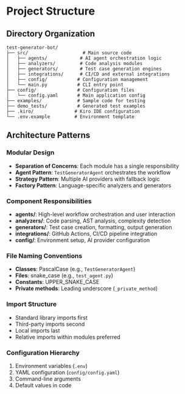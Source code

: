 # Project Structure

## Directory Organization

```
test-generator-bot/
├── src/                    # Main source code
│   ├── agents/            # AI agent orchestration logic
│   ├── analyzers/         # Code analysis modules
│   ├── generators/        # Test case generation engines
│   ├── integrations/      # CI/CD and external integrations
│   ├── config/           # Configuration management
│   └── main.py           # CLI entry point
├── config/               # Configuration files
│   └── config.yaml       # Main application config
├── examples/             # Sample code for testing
├── demo_tests/           # Generated test examples
├── .kiro/               # Kiro IDE configuration
└── .env.example         # Environment template
```

## Architecture Patterns

### Modular Design
- **Separation of Concerns**: Each module has a single responsibility
- **Agent Pattern**: `TestGeneratorAgent` orchestrates the workflow
- **Strategy Pattern**: Multiple AI providers with fallback logic
- **Factory Pattern**: Language-specific analyzers and generators

### Component Responsibilities

- **agents/**: High-level workflow orchestration and user interaction
- **analyzers/**: Code parsing, AST analysis, complexity detection
- **generators/**: Test case creation, formatting, output generation  
- **integrations/**: GitHub Actions, CI/CD pipeline integration
- **config/**: Environment setup, AI provider configuration

### File Naming Conventions

- **Classes**: PascalCase (e.g., `TestGeneratorAgent`)
- **Files**: snake_case (e.g., `test_agent.py`)
- **Constants**: UPPER_SNAKE_CASE
- **Private methods**: Leading underscore (`_private_method`)

### Import Structure

- Standard library imports first
- Third-party imports second  
- Local imports last
- Relative imports within modules preferred

### Configuration Hierarchy

1. Environment variables (`.env`)
2. YAML configuration (`config/config.yaml`)
3. Command-line arguments
4. Default values in code